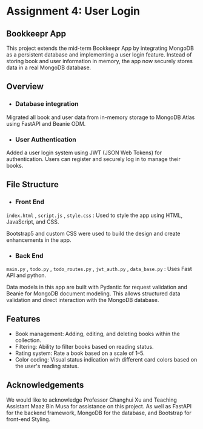 # Assignment 4: User Login

## Bookkeepr App
This project extends the mid-term Bookkeepr App by integrating MongoDB as a persistent database and implementing a user login feature. Instead of storing book and user information in memory, the app now securely stores data in a real MongoDB database.


## Overview
- ### Database integration
Migrated all book and user data from in-memory storage to MongoDB Atlas using FastAPI and Beanie ODM.

- ### User Authentication 
Added a user login system using JWT (JSON Web Tokens) for authentication. Users can register and securely log in to manage their books.


## File Structure
- ### Front End
```index.html```  , ```script.js``` , ```style.css``` : Used to style the app using HTML, JavaScript, and CSS.

Bootstrap5 and custom CSS were used to build the design and create enhancements in the app.

- ### Back End
```main.py``` , ```todo.py``` , ```todo_routes.py``` , ```jwt_auth.py``` , ```data_base.py``` : Uses Fast API and python.

Data models in this app are built with Pydantic for request validation and Beanie for MongoDB document modeling. This allows structured data validation and direct interaction with the MongoDB database.


## Features
- Book management: Adding, editing, and deleting books within the collection.
- Filtering: Ability to filter books based on reading status.
- Rating system: Rate a book based on a scale of 1–5.
- Color coding: Visual status indication with different card colors based on the user's reading status.


## Acknowledgements
We would like to acknowledge Professor Changhui Xu and Teaching Assistant Maaz Bin Musa for assistance on this project. As well as FastAPI for the backend framework, MongoDB for the database, and Bootstrap for front-end Styling.








